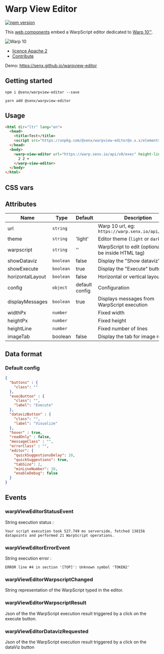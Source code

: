 # Warp View Editor

[![npm version](https://badge.fury.io/js/%40senx%2Fwarpview-editor.svg)](https://badge.fury.io/js/%40senx%2Fwarpview-editor) 

This [web components](https://fr.wikipedia.org/wiki/Composants_web) embed a WarpScript editor dedicated to [Warp 10™](https://www.warp10.io).

![Warp 10](https://blog.senx.io/wp-content/uploads/2018/10/warp10bySenx.png)

- [licence Apache 2](./LICENSE.md)
- [Contribute](./CONTRIBUTING.md)

Demo: https://senx.github.io/warpview-editor

## Getting started

    npm i @senx/warpview-editor --save

    yarn add @senx/warpview-editor

## Usage

```html
<html dir="ltr" lang="en">
  <head>
    <title>Test</title>
    <script src="https://unpkg.com/@senx/warpview-editor@x.x.x/elements/warpview-editor.js"></script>
  </head>
  <body>
    <warp-view-editor url="https://warp.senx.io/api/v0/exec" height-line=18 width-px=600 theme="dark" id="editor" show-dataviz="true" horizontal-layout="false" config='{"quickSuggestionsDelay":3000, "suggestOnTriggerCharacters": false}'>
      2 2 +
    </warp-view-editor>
  </body>
</html>
```


## CSS vars

## Attributes

| Name | Type | Default | Description |
|------|------|---------|-------------|
| url | `string` | | Warp 10 url, eg: `https://warp.senx.io/api/v0/exec` |
| theme | `string` | 'light' | Editor theme (`light` or `dark`) |
| warpscript | `string` | '' | WarpScript to edit (optional, could be inside HTML tag) |
| showDataviz | `boolean` | false | Display the "Show dataviz" button  |
| showExecute | `boolean` | true | Display the "Execute" button  |
| horizontalLayout | `boolean` | false | Horizontal or vertical layout  |
| config | `object` | default config | Configuration |
| displayMessages | `boolean` | true | Displays messages from WarpScript execution |
| widthPx | `number` | | Fixed width |
| heightPx | `number` | | Fixed height |
| heightLine | `number` | | Fixed number of lines |
| imageTab | boolean | false | Display the tab for image results |

## Data format

### Default config

```json
{
  "buttons" : {
    "class": ""
  },
  "execButton" : {
    "class": "",
    "label": "Execute"
  },
  "datavizButton" : {
    "class": "",
    "label": "Visualize"
  },
  "hover" : true,
  "readOnly" : false,
  "messageClass" : "",
  "errorClass" : "",
  "editor": {
    "quickSuggestionsDelay": 10,
    "quickSuggestions": true,
    "tabSize": 2,
    "minLineNumber": 10,
    "enableDebug": false
  }
}
```

## Events

### warpViewEditorStatusEvent

String execution status :

```text
Your script execution took 527.749 ms serverside, fetched 138156 datapoints and performed 21 WarpScript operations.
```

### warpViewEditorErrorEvent

String execution error :

```text
ERROR line #4 in section '[TOP]': Unknown symbol 'TOKEN2'
```

### warpViewEditorWarpscriptChanged

String representation of the WarpScript typed in the editor.

### warpViewEditorWarpscriptResult

Json of the the WarpScript execution result triggered by a click on the execute button.

### warpViewEditorDatavizRequested

Json of the the WarpScript execution result triggered by a click on the dataViz button

